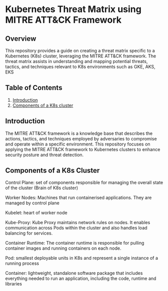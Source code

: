 # Kubernetes Threat Matrix using MITRE ATT&CK Framework

## Overview

This repository provides a guide on creating a threat matrix specific to a Kubernetes (K8s) cluster, leveraging the MITRE ATT&CK framework. The threat matrix assists in understanding and mapping potential threats, tactics, and techniques relevant to K8s environments such as GKE, AKS, EKS

## Table of Contents

1. [Introduction](#introduction)
2. [Components of a K8s cluster](#Components)

## Introduction

The MITRE ATT&CK framework is a knowledge base that describes the actions, tactics, and techniques employed by adversaries to compromise and operate within a specific environment. This repository focuses on applying the MITRE ATT&CK framework to Kubernetes clusters to enhance security posture and threat detection.

## Components of a K8s Cluster

Control Plane: set of components responsible for managing the overall state of the cluster (Brain of K8s cluster)

Worker Nodes: Machines that run containerised applications. They are managed by control plane

Kubelet: heart of worker node

Kube-Proxy: Kube Proxy maintains network rules on nodes. It enables communication across Pods within the cluster and also handles load balancing for services.

Container Runtime: The container runtime is responsible for pulling container images and running containers on each node.

Pod: smallest deployable units in K8s and represent a single instance of a running process

Container: lightweight, standalone software package that includes everything needed to run an application, including the code, runtime and libraries





